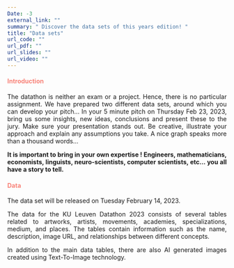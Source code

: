 ```yaml
---
Date: -3
external_link: ""
summary: " Discover the data sets of this years edition! "
title: "Data sets"
url_code: ""
url_pdf: ""
url_slides: ""
url_video: ""
---
```


<h4 style="color: #F88379">Introduction </h4>	


<p style='text-align: justify;'>
The datathon is neither an exam or a project. Hence, there is no particular assignment. We have prepared two different data sets, around which you can develop your pitch... In your 5 minute pitch on Thursday Feb 23, 2023, bring us some insights, new ideas, conclusions and present these to the jury. Make sure your presentation stands out. Be creative, illustrate your approach and explain any assumptions you take. A nice graph speaks more than a thousand words…  </p>

<p style='text-align: justify;'> <strong> It is important to bring in your own expertise ! Engineers, mathematicians, economists, linguists, neuro-scientists, computer scientists, etc... you all have a story to tell. </strong> </p>

<h4 style="color: #F88379">Data </h4>

The data set will be released on Tuesday February 14, 2023.

<p style='text-align: justify;'> The data for the KU Leuven Datathon 2023 consists of several tables related to artworks, artists, movements, academies, specializations, medium, and places. The tables contain information such as the name, description, image URL, and relationships between different concepts.  </p>

<p style='text-align: justify;'> In addition to the main data tables, there are also AI generated images created using Text-To-Image technology. </p>





